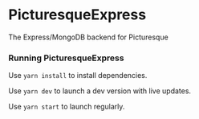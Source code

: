 # PicturesqueExpress

The Express/MongoDB backend for Picturesque

### Running PicturesqueExpress

Use `yarn install` to install dependencies.

Use `yarn dev` to launch a dev version with live updates.

Use `yarn start` to launch regularly.